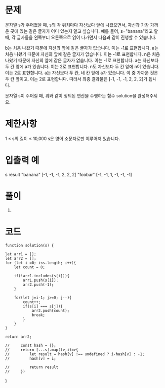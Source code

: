 # 문제

문자열 s가 주어졌을 때, s의 각 위치마다 자신보다 앞에 나왔으면서, 자신과 가장 가까운 곳에 있는 같은 글자가 어디 있는지 알고 싶습니다.
예를 들어, s="banana"라고 할 때, 각 글자들을 왼쪽부터 오른쪽으로 읽어 나가면서 다음과 같이 진행할 수 있습니다.

b는 처음 나왔기 때문에 자신의 앞에 같은 글자가 없습니다. 이는 -1로 표현합니다.
a는 처음 나왔기 때문에 자신의 앞에 같은 글자가 없습니다. 이는 -1로 표현합니다.
n은 처음 나왔기 때문에 자신의 앞에 같은 글자가 없습니다. 이는 -1로 표현합니다.
a는 자신보다 두 칸 앞에 a가 있습니다. 이는 2로 표현합니다.
n도 자신보다 두 칸 앞에 n이 있습니다. 이는 2로 표현합니다.
a는 자신보다 두 칸, 네 칸 앞에 a가 있습니다. 이 중 가까운 것은 두 칸 앞이고, 이는 2로 표현합니다.
따라서 최종 결과물은 [-1, -1, -1, 2, 2, 2]가 됩니다.

문자열 s이 주어질 때, 위와 같이 정의된 연산을 수행하는 함수 solution을 완성해주세요.

# 제한사항

1 ≤ s의 길이 ≤ 10,000
s은 영어 소문자로만 이루어져 있습니다.

# 입출력 예

s result
"banana" [-1, -1, -1, 2, 2, 2]
"foobar" [-1, -1, 1, -1, -1, -1]

# 풀이

1.

# 코드

    function solution(s) {

    let arr1 = [];
    let arr2 = [];
    for (let i =0; i<s.length; i++){
        let count = 0;

        if(!arr1.includes(s[i])){
            arr1.push(s[i]);
            arr2.push(-1);
        }

        for(let j=i-1; j>=0; j--){
            count++;
            if(s[i] === s[j]){
                arr2.push(count);
                break;
            }
        }
    }

    return arr2;

    //     const hash = {};
    //     return [...s].map((v,i)=>{
    //         let result = hash[v] !== undefined ? i-hash[v] : -1;
    //         hash[v] = i;

    //         return result
    //     })

}

```js

```
